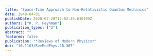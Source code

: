 ```yaml
---
title: "Space-Time Approach to Non-Relativistic Quantum Mechanics"
date: 1948-04-01
publishDate: 2020-07-20T12:52:39.616190Z
authors: ["R. P. Feynman"]
publication_types: ["2"]
abstract: ""
featured: false
publication: "*Reviews of Modern Physics*"
doi: "10.1103/RevModPhys.20.367"
---
```


